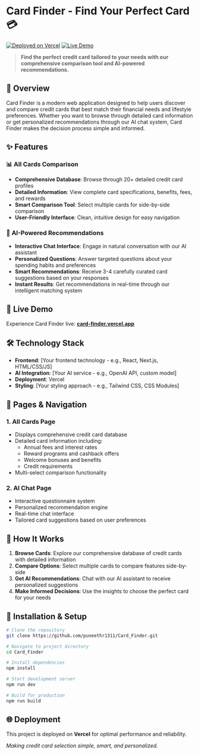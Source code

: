 # Card Finder - Find Your Perfect Card 💳

[![Deployed on Vercel](https://img.shields.io/badge/Deployed%20on-Vercel-black?style=for-the-badge&logo=vercel)](card-finder.vercel.app
)
[![Live Demo](https://img.shields.io/badge/Live-Demo-blue?style=for-the-badge)](card-finder.vercel.app
)

> **Find the perfect credit card tailored to your needs with our comprehensive comparison tool and AI-powered recommendations.**

## 🌟 Overview

Card Finder is a modern web application designed to help users discover and compare credit cards that best match their financial needs and lifestyle preferences. Whether you want to browse through detailed card information or get personalized recommendations through our AI chat system, Card Finder makes the decision process simple and informed.

## ✨ Features

### 📊 **All Cards Comparison**
- **Comprehensive Database**: Browse through 20+ detailed credit card profiles
- **Detailed Information**: View complete card specifications, benefits, fees, and rewards
- **Smart Comparison Tool**: Select multiple cards for side-by-side comparison
- **User-Friendly Interface**: Clean, intuitive design for easy navigation

### 🤖 **AI-Powered Recommendations**
- **Interactive Chat Interface**: Engage in natural conversation with our AI assistant
- **Personalized Questions**: Answer targeted questions about your spending habits and preferences
- **Smart Recommendations**: Receive 3-4 carefully curated card suggestions based on your responses
- **Instant Results**: Get recommendations in real-time through our intelligent matching system

## 🚀 Live Demo

Experience Card Finder live: **[card-finder.vercel.app
](card-finder.vercel.app
)**

## 🛠️ Technology Stack

- **Frontend**: [Your frontend technology - e.g., React, Next.js, HTML/CSS/JS]
- **AI Integration**: [Your AI service - e.g., OpenAI API, custom model]
- **Deployment**: Vercel
- **Styling**: [Your styling approach - e.g., Tailwind CSS, CSS Modules]

## 📱 Pages & Navigation

### 1. All Cards Page
- Displays comprehensive credit card database
- Detailed card information including:
  - Annual fees and interest rates
  - Reward programs and cashback offers
  - Welcome bonuses and benefits
  - Credit requirements
- Multi-select comparison functionality

### 2. AI Chat Page
- Interactive questionnaire system
- Personalized recommendation engine
- Real-time chat interface
- Tailored card suggestions based on user preferences

## 🎯 How It Works

1. **Browse Cards**: Explore our comprehensive database of credit cards with detailed information
2. **Compare Options**: Select multiple cards to compare features side-by-side
3. **Get AI Recommendations**: Chat with our AI assistant to receive personalized suggestions
4. **Make Informed Decisions**: Use the insights to choose the perfect card for your needs

## 🔧 Installation & Setup

```bash
# Clone the repository
git clone https://github.com/puneethr1311/Card_Finder.git

# Navigate to project directory
cd Card_Finder

# Install dependencies
npm install

# Start development server
npm run dev

# Build for production
npm run build
```

## 🌐 Deployment

This project is deployed on **Vercel** for optimal performance and reliability.



*Making credit card selection simple, smart, and personalized.*
